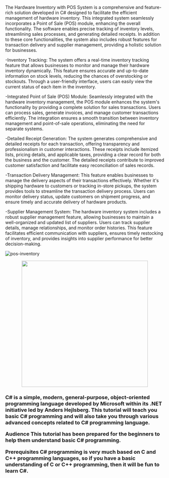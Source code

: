 The Hardware Inventory with POS System is a comprehensive and feature-rich solution developed in C# designed to facilitate the efficient management of hardware inventory. This integrated system seamlessly incorporates a Point of Sale (POS) module, enhancing the overall functionality. The software enables precise tracking of inventory levels, streamlining sales processes, and generating detailed receipts. In addition to these core functionalities, the system also includes robust features for transaction delivery and supplier management, providing a holistic solution for businesses.

-Inventory Tracking:
The system offers a real-time inventory tracking feature that allows businesses to monitor and manage their hardware inventory dynamically. This feature ensures accurate and up-to-date information on stock levels, reducing the chances of overstocking or stockouts. Through a user-friendly interface, users can easily view the current status of each item in the inventory.

-Integrated Point of Sale (POS) Module:
Seamlessly integrated with the hardware inventory management, the POS module enhances the system's functionality by providing a complete solution for sales transactions. Users can process sales, generate invoices, and manage customer transactions efficiently. The integration ensures a smooth transition between inventory management and point-of-sale operations, eliminating the need for separate systems.

-Detailed Receipt Generation:
The system generates comprehensive and detailed receipts for each transaction, offering transparency and professionalism in customer interactions. These receipts include itemized lists, pricing details, and applicable taxes, providing a clear record for both the business and the customer. The detailed receipts contribute to improved customer satisfaction and facilitate easy reconciliation of sales records.

-Transaction Delivery Management:
This feature enables businesses to manage the delivery aspects of their transactions effectively. Whether it's shipping hardware to customers or tracking in-store pickups, the system provides tools to streamline the transaction delivery process. Users can monitor delivery status, update customers on shipment progress, and ensure timely and accurate delivery of hardware products.

-Supplier Management System:
The hardware inventory system includes a robust supplier management feature, allowing businesses to maintain a well-organized and updated list of suppliers. Users can track supplier details, manage relationships, and monitor order histories. This feature facilitates efficient communication with suppliers, ensures timely restocking of inventory, and provides insights into supplier performance for better decision-making.

![pos-inventory](https://github.com/Olivares1234/Hardware-Inventory-POS-System/assets/83743108/fe02619a-25df-4c38-9fa2-5bc56e3115c8)

<p align="center"><img src="https://miro.medium.com/v2/resize:fit:1400/1*_NVBTVdmjt3Qvq3CZOySXg.png" width="400"></p>

<h3>C# is a simple, modern, general-purpose, object-oriented programming language developed by Microsoft within its .NET initiative led by Anders Hejlsberg. This tutorial will teach you basic C# programming and will also take you through various advanced concepts related to C# programming language.

Audience
This tutorial has been prepared for the beginners to help them understand basic C# programming.

Prerequisites
C# programming is very much based on C and C++ programming languages, so if you have a basic understanding of C or C++ programming, then it will be fun to learn C#.</h2>



